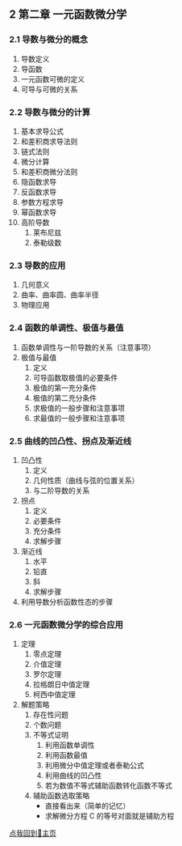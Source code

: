 ## 2 第二章 一元函数微分学

### 2.1 导数与微分的概念

1. 导数定义
2. 导函数
3. 一元函数可微的定义
4. 可导与可微的关系

### 2.2 导数与微分的计算

1. 基本求导公式
2. 和差积商求导法则
3. 链式法则
4. 微分计算
5. 和差积商微分法则
6. 隐函数求导
7. 反函数求导
8. 参数方程求导
9. 幂函数求导
10. 高阶导数
	1. 莱布尼兹
	2. 泰勒级数

### 2.3 导数的应用

1. 几何意义
2. 曲率、曲率圆、曲率半径
3. 物理应用

### 2.4 函数的单调性、极值与最值

1. 函数单调性与一阶导数的关系（注意事项）
2. 极值与最值
	1. 定义
	2. 可导函数取极值的必要条件
	3. 极值的第一充分条件
	4. 极值的第二充分条件
	5. 求极值的一般步骤和注意事项
	6. 求最值的一般步骤和注意事项

### 2.5 曲线的凹凸性、拐点及渐近线

1. 凹凸性
	1. 定义
	2. 几何性质（曲线与弦的位置关系）
	3. 与二阶导数的关系
2. 拐点
	1. 定义
	2. 必要条件
	3. 充分条件
	4. 求解步骤
3. 渐近线
	1. 水平
	2. 铅直
	3. 斜
	4. 求解步骤
4. 利用导数分析函数性态的步骤

### 2.6 一元函数微分学的综合应用

1. 定理
	1. 零点定理
	2. 介值定理
	3. 罗尔定理
	4. 拉格朗日中值定理
	5. 柯西中值定理
2. 解题策略
	1. 存在性问题
	2. 个数问题
	3. 不等式证明
		1. 利用函数单调性
		2. 利用函数最值
		3. 利用微分中值定理或者泰勒公式
		4. 利用曲线的凹凸性
		5. 若为数值不等式辅助函数转化函数不等式
	4. 辅助函数选取策略
		- 直接看出来（简单的记忆）
		- 求解微分方程 C 的等号对面就是辅助方程

[点我回到🏡主页](https://nn66kk.github.io/Mon-Blog/)